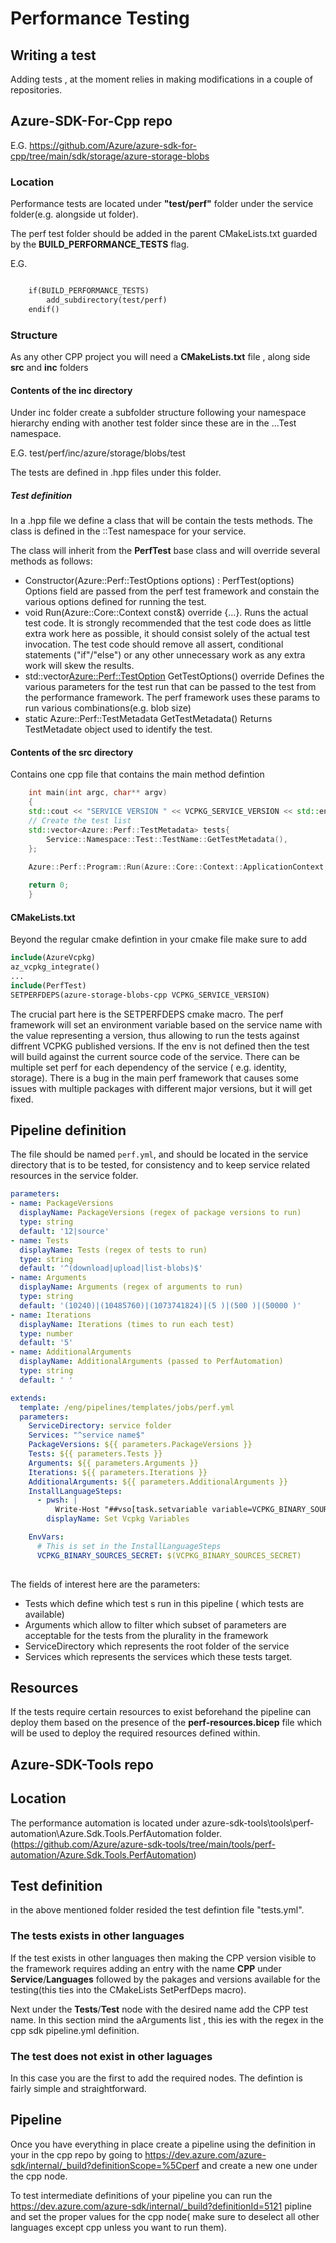 # Performance Testing

## Writing a test 

Adding tests , at the moment relies in making modifications in a couple of repositories. 

## Azure-SDK-For-Cpp repo

E.G. https://github.com/Azure/azure-sdk-for-cpp/tree/main/sdk/storage/azure-storage-blobs 

### Location

Performance tests are located under **"test/perf"** folder under the service folder(e.g. alongside ut folder).

The perf test folder should be added in the parent CMakeLists.txt guarded by the **BUILD_PERFORMANCE_TESTS** flag.

E.G.

```markdown

    if(BUILD_PERFORMANCE_TESTS)
        add_subdirectory(test/perf)
    endif()

```

### Structure

As any other CPP project you will need a **CMakeLists.txt** file , along side **src** and **inc** folders

#### Contents of the **inc** directory

Under inc folder create a subfolder structure following your namespace hierarchy ending with another test folder since these are in the ...Test namespace.

E.G. test/perf/inc/azure/storage/blobs/test

The tests are defined in .hpp files under this folder. 

##### Test definition

In a .hpp file we define a class that will be contain the tests methods. The class is defined in the ::Test namespace for your service. 

The class will inherit from the **PerfTest** base  class and will override several methods as follows:
- Constructor(Azure::Perf::TestOptions options) : PerfTest(options)
  Options field are passed from the perf test framework and constain the various options defined for running the test.
- void Run(Azure::Core::Context const&) override {...}.
  Runs the actual test code. It is strongly recommended that the test code does as little extra work here as possible, it should consist solely of the actual test invocation. The test code should remove all assert, conditional statements ("if"/"else") or any other unnecessary work as any extra work will skew the results.
- std::vector<Azure::Perf::TestOption> GetTestOptions() override 
  Defines the various parameters for the test run that can be passed to the test from the performance framework. The perf framework uses these params to run various combinations(e.g. blob size)
- static Azure::Perf::TestMetadata GetTestMetadata()
  Returns TestMetadate object used to identify the test. 

#### Contents of the **src** directory

Contains one cpp file that contains the main method defintion 

```cpp
    int main(int argc, char** argv)
    {
    std::cout << "SERVICE VERSION " << VCPKG_SERVICE_VERSION << std::endl;
    // Create the test list
    std::vector<Azure::Perf::TestMetadata> tests{
        Service::Namespace::Test::TestName::GetTestMetadata(),
    };
    
    Azure::Perf::Program::Run(Azure::Core::Context::ApplicationContext, tests, argc, argv);

    return 0;
    }
```

#### CMakeLists.txt

Beyond the regular cmake defintion in your cmake file make sure to add 

```makefile
include(AzureVcpkg)
az_vcpkg_integrate()
...
include(PerfTest)
SETPERFDEPS(azure-storage-blobs-cpp VCPKG_SERVICE_VERSION)
```

The crucial part here is the SETPERFDEPS cmake macro.
The perf framework will set an environment variable based on the service name with the value representing a version, thus allowing to run the tests against diffrent VCPKG published versions. If the env is not defined then the test will build against the current source code of the service. 
There can be multiple set perf for each dependency of the service ( e.g. identity, storage). There is a bug in the main perf framework that causes some issues with multiple packages with different major versions, but it will get fixed.

## Pipeline definition
The file should be named `perf.yml`, and should be located in the service directory that is to be tested, for consistency and to keep service related resources in the service folder. 

```yml
parameters:
- name: PackageVersions
  displayName: PackageVersions (regex of package versions to run)
  type: string
  default: '12|source'
- name: Tests
  displayName: Tests (regex of tests to run)
  type: string
  default: '^(download|upload|list-blobs)$'
- name: Arguments
  displayName: Arguments (regex of arguments to run)
  type: string
  default: '(10240)|(10485760)|(1073741824)|(5 )|(500 )|(50000 )' 
- name: Iterations
  displayName: Iterations (times to run each test)
  type: number
  default: '5'
- name: AdditionalArguments
  displayName: AdditionalArguments (passed to PerfAutomation)
  type: string
  default: ' '

extends:
  template: /eng/pipelines/templates/jobs/perf.yml
  parameters:
    ServiceDirectory: service folder
    Services: "^service name$"
    PackageVersions: ${{ parameters.PackageVersions }}
    Tests: ${{ parameters.Tests }}
    Arguments: ${{ parameters.Arguments }}
    Iterations: ${{ parameters.Iterations }}
    AdditionalArguments: ${{ parameters.AdditionalArguments }}
    InstallLanguageSteps: 
      - pwsh: |
          Write-Host "##vso[task.setvariable variable=VCPKG_BINARY_SOURCES_SECRET;issecret=true;]clear;x-azblob,https://cppvcpkgcache.blob.core.windows.net/public-vcpkg-container,,read"
        displayName: Set Vcpkg Variables

    EnvVars: 
      # This is set in the InstallLanguageSteps 
      VCPKG_BINARY_SOURCES_SECRET: $(VCPKG_BINARY_SOURCES_SECRET)
  
```

The fields of interest here are the parameters:
- Tests which define which test s run in this pipeline ( which tests are available)
- Arguments which allow to filter which subset of parameters are acceptable for the tests from the plurality in the framework
- ServiceDirectory which represents the root folder of the service
- Services which represents the services which these tests target. 
  
## Resources

If the tests require certain resources to exist beforehand the pipeline can deploy them based on the presence of the **perf-resources.bicep** file which will be used to deploy the required resources defined within. 

## Azure-SDK-Tools repo

## Location 

The performance automation is located under azure-sdk-tools\tools\perf-automation\Azure.Sdk.Tools.PerfAutomation folder. 
(https://github.com/Azure/azure-sdk-tools/tree/main/tools/perf-automation/Azure.Sdk.Tools.PerfAutomation) 

## Test definition

in the above mentioned folder resided the test defintion file "tests.yml". 

### The tests exists in other languages

If the test exists in other languages then making the CPP version visible to the framework requires adding an entry with the name **CPP** under **Service**/**Languages**  followed by the pakages and versions available for the testing(this ties into the CMakeLists SetPerfDeps macro).

Next under the **Tests**/**Test** node with the desired name add the CPP test name. In this section mind the aArguments list , this ies with the regex in the cpp sdk pipeline.yml definition. 

### The test does not exist in other laguages

In this case you are the first to add the required nodes. The defintion is fairly simple and straightforward. 

## Pipeline

Once you have everything in place create a pipeline using the definition in your in the cpp repo by going to https://dev.azure.com/azure-sdk/internal/_build?definitionScope=%5Cperf and create a new one under the cpp node. 

To test intermediate definitions of your pipeline you can run the https://dev.azure.com/azure-sdk/internal/_build?definitionId=5121 pipline and set the proper values for the cpp node( make sure to deselect all other languages except cpp unless you want to run them).

